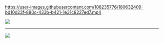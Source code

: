 

https://user-images.githubusercontent.com/108235776/180632409-bd10d23f-880c-433b-b421-1e31c8227ed7.mp4



**<a href="https://github.com/saeideh-moghaddam">
<img align="center" src="https://github-readme-stats.vercel.app/api/top-langs/?username=saeideh-moghaddam" />
</a>**

---

**<a href="https://github.com/saeideh-moghaddam">
<img align="center" src="https://github-readme-stats.vercel.app/api?username=saeideh-moghaddam&show_icons=true&count_private=true&include_all_commits=true" /></a>**
